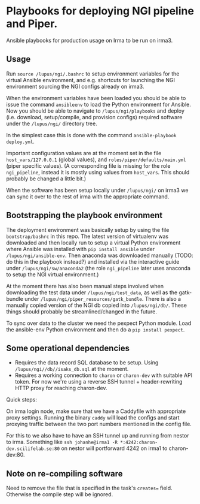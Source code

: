 # Playbooks for deploying NGI pipeline and Piper. 

Ansible playbooks for production usage on Irma to be run on irma3. 

## Usage 

Run `source /lupus/ngi/.bashrc` to setup environment variables for the virtual Ansible environment, and e.g. shortcuts for launching the NGI environment sourcing the NGI configs already on irma3. 

When the environment variables have been loaded you should be able to issue the command `ansibleenv` to load the Python environment for Ansible. Now you should be able to navigate to `/lupus/ngi/playbooks` and deploy (i.e. download, setup/compile, and provision configs) required software under the `/lupus/ngi/` directory tree. 

In the simplest case this is done with the command `ansible-playbook deploy.yml`. 

Important configuration values are at the moment set in the file `host_vars/127.0.0.1` (global values), and `roles/piper/defaults/main.yml` (piper specific values). (A corresponding file is missing for the role `ngi_pipeline`, instead it is mostly using values from `host_vars`. This should probably be changed a little bit.) 

When the software has been setup locally under `/lupus/ngi/` on irma3 we can sync it over to the rest of irma with the appropriate command. 

## Bootstrapping the playbook environment 

The deployment environment was basically setup by using the file `bootstrap/bashrc` in this repo. The latest version of virtualenv was downloaded and then locally run to setup a virtual Python environment where Ansible was installed with `pip install ansible` under `/lupus/ngi/ansible-env`. Then anaconda was downloaded manually (TODO: do this in the playbook instead?) and installed via the interactive guide under `/lupus/ngi/sw/anaconda2` (the role `ngi_pipeline` later uses anaconda to setup the NGI virtual environment.)

At the moment there has also been manual steps involved when downloading the test data under `/lupus/ngi/test_data`, as well as the gatk-bundle under `/lupus/ngi/piper_resources/gatk_bundle`. There is also a manually copied version of the NGI db copied into `/lupus/ngi/db/`. These things should probably be streamlined/changed in the future.  

To sync over data to the cluster we need the pexpect Python module. Load the ansible-env Python environment and then do a `pip install pexpect`. 

## Some operational dependencies

- Requires the data record SQL database to be setup. Using `/lupus/ngi//db//isaks_db.sql` at the moment. 
- Requires a working connection to `charon` or `charon-dev` with suitable API token. For now we're using a reverse SSH tunnel + header-rewriting HTTP proxy for reaching charon-dev. 

Quick steps: 

On irma login node, make sure that we have a Caddyfile with appropriate proxy settings. Running the binary `caddy` will load the configs and start proxying traffic between the two port numbers mentioned in the config file. 

For this to we also have to have an SSH tunnel up and running from nestor to irma. Something like `ssh johanhe@irma1 -R *:4242:charon-dev.scilifelab.se:80` on nestor will portforward 4242 on irma1 to charon-dev:80.

## Note on re-compiling software

Need to remove the file that is specified in the task's `creates=` field. Otherwise the compile step will be ignored.  
